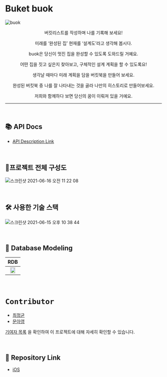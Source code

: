 # Buket buok

![buok](https://user-images.githubusercontent.com/45676906/122062627-8af21000-ce2a-11eb-86cf-bc67d2e97ebb.png)

<div align="center">

버킷리스트를 작성하며 나를 기록해 보세요!

미래를 ‘완성된 집’ 현재를 ‘설계도’라고 생각해 봅시다.

buok은 당신이 멋진 집을 완성할 수 있도록 도와드릴 거예요.

어떤 집을 짓고 싶은지 찾아보고, 구체적인 설계 계획을 할 수 있도록요!

생각날 때마다 미래 계획을 담을 버킷북을 만들어 보세요.

완성된 버킷북 중 나를 잘 나타내는 것을 골라 나만의 히스토리로 만들어보세요.

저희와 함께하다 보면 당신의 꿈이 이뤄져 있을 거예요.

</div>

---

<br>

## 📚 API Docs

- [API Description Link](https://github.com/YAPP-18th/iOS1_Backend/wiki)

<br>

## 📐프로젝트 전체 구성도

![스크린샷 2021-06-16 오전 11 22 08](https://user-images.githubusercontent.com/45676906/122148235-1f915800-ce95-11eb-83fe-be7727dd2572.png)


<br>

## 🛠 사용한 기술 스택

![스크린샷 2021-06-15 오후 10 38 44](https://user-images.githubusercontent.com/45676906/122062520-731a8c00-ce2a-11eb-92f1-437a2f592c76.png)

<br>

## 📂 Database Modeling

| RDB |
|:---:|
|<img src="https://user-images.githubusercontent.com/45676906/122147237-76962d80-ce93-11eb-82fd-55ec3268f6fe.png" width="70%"/>|


<br>

# `Contributor`

- [최정균](https://github.com/wjdrbs96)
- [문아영](https://github.com/ayoung0073)

[기여자 목록](https://github.com/YAPP-18th/iOS1_Backend/graphs/contributors) 을 확인하여 이 프로젝트에 대해 자세히 확인할 수 있습니다.  


<br>

## 🔗 Repository Link

- [iOS](https://github.com/YAPP-18th/iOS1_Client)
